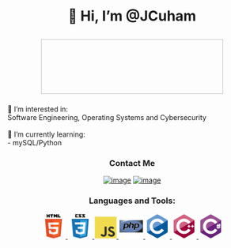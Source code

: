 <h1 align="center">👋 Hi, I’m @JCuham</h1>
<h2 align="center"><img height="111" width="368 src="https://user-images.githubusercontent.com/58760187/176594698-89bac313-d842-4539-8533-c37ed5fc9968.gif></h2>


👀 I’m interested in:<br> Software Engineering, Operating Systems and Cybersecurity <br><br>
🌱 I’m currently learning:<br> 
           - mySQL/Python <br>
           
 <h3 align="center">Contact Me</h3>
 <div align="center">
 
 [![image](https://img.shields.io/badge/LinkedIn-0077B5?style=for-the-badge&logo=linkedin&logoColor=white)](www.linkedin.com/in/JCuham)
 [![image](https://img.shields.io/badge/Email-blue?style=for-the-badge&logo=microsoftoutlook&logoColor=white)](mailto:jamesa.cunningham@outlook.com)
</div>

<h3 align="center">Languages and Tools:</h3>

<p align="center">
<a href="https://en.wikipedia.org/wiki/HTML5">
           <img src="https://github.com/devicons/devicon/blob/master/icons/html5/html5-original-wordmark.svg" alt="html5" width="50" height="50"/>
</a>

<a href="https://en.wikipedia.org/wiki/CSS">
           <img src="https://github.com/devicons/devicon/blob/master/icons/css3/css3-original-wordmark.svg" alt="css3" width="50" height="50"/>
</a>

<a href="https://en.wikipedia.org/wiki/JavaScript">
           <img src="https://github.com/devicons/devicon/blob/master/icons/javascript/javascript-original.svg" alt="JavaScript" width="45" height="45"/>
</a>

<a href="https://en.wikipedia.org/wiki/PHP">
           <img src="https://github.com/devicons/devicon/blob/master/icons/php/php-original.svg" alt="php" width="50" height="50"/>
</a>

<a href="https://en.wikipedia.org/wiki/C_(programming_language)">
           <img src="https://github.com/devicons/devicon/blob/master/icons/c/c-original.svg" alt="C" width="50" height="50"/>
</a>

<a href="https://en.wikipedia.org/wiki/C++">
           <img src="https://github.com/devicons/devicon/blob/master/icons/cplusplus/cplusplus-original.svg" alt="C++" width="50" height="50"/>
</a>

<a href="https://en.wikipedia.org/wiki/C_Sharp_(programming_language)">
           <img src="https://github.com/devicons/devicon/blob/master/icons/csharp/csharp-original.svg" alt="C#" width="50" height="50"/>
</a>

</p>

<!---
JCuham/JCuham is a ✨ special ✨ repository because its `README.md` (this file) appears on your GitHub profile.
You can click the Preview link to take a look at your changes.
--->

